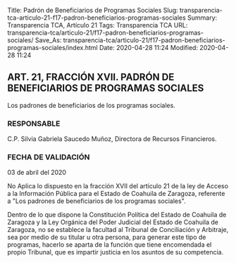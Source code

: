 Title: Padrón de Beneficiarios de Programas Sociales
Slug: transparencia-tca-articulo-21-f17-padron-beneficiarios-programas-sociales
Summary: Transparencia TCA, Artículo 21
Tags: Transparencia TCA
URL: transparencia-tca/articulo-21/f17-padron-beneficiarios-programas-sociales/
Save_As: transparencia-tca/articulo-21/f17-padron-beneficiarios-programas-sociales/index.html
Date: 2020-04-28 11:24
Modified: 2020-04-28 11:24


## ART. 21, FRACCIÓN XVII. PADRÓN DE BENEFICIARIOS DE PROGRAMAS SOCIALES

Los padrones de beneficiarios de los programas sociales.


### RESPONSABLE

C.P. Silvia Gabriela Saucedo Muñoz, Directora de Recursos Financieros.


### FECHA DE VALIDACIÓN

03 de abril del 2020


No Aplica lo dispuesto en la fracción XVII del artículo 21 de la ley de Acceso a la Información Pública para el Estado de Coahuila de Zaragoza, referente a "Los padrones de beneficiarios de los programas sociales".

Dentro de lo que dispone la Constitución Política del Estado de Coahuila de Zaragoza y la Ley Orgánica del Poder Judicial del Estado de Coahuila de Zaragoza, no se establece la facultad al Tribunal de Conciliación y Arbitraje, sea por medio de su titular u otra persona, para generar este tipo de programas, hacerlo se aparta de la función que tiene encomendada el propio Tribunal, que es impartir justicia en los asuntos de su competencia.



